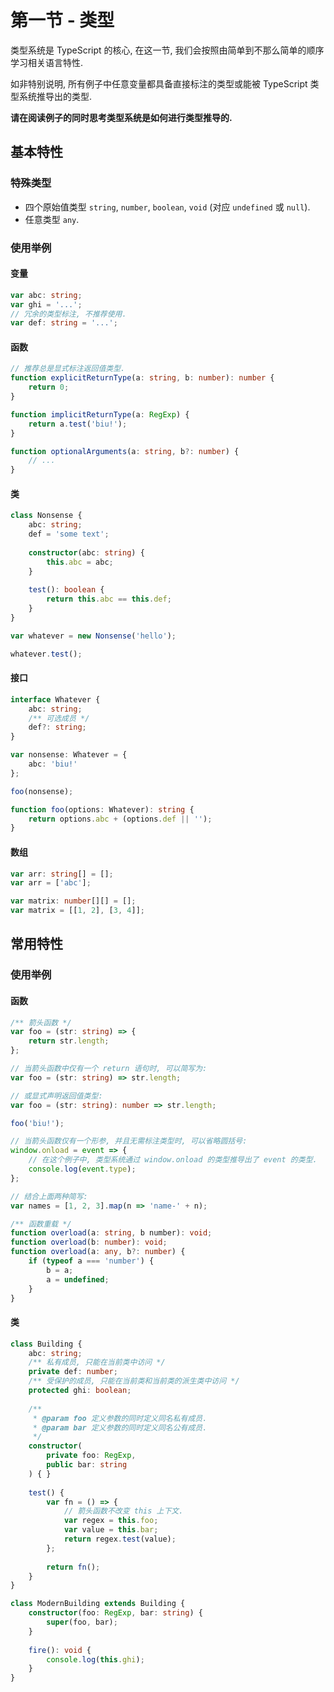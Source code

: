 # 第一节 - 类型

类型系统是 TypeScript 的核心, 在这一节, 我们会按照由简单到不那么简单的顺序学习相关语言特性.

如非特别说明, 所有例子中任意变量都具备直接标注的类型或能被 TypeScript 类型系统推导出的类型.

**请在阅读例子的同时思考类型系统是如何进行类型推导的.**

## 基本特性

### 特殊类型

- 四个原始值类型 `string`, `number`, `boolean`, `void` (对应 `undefined` 或 `null`).
- 任意类型 `any`.

### 使用举例

#### 变量

```typescript
var abc: string;
var ghi = '...';
// 冗余的类型标注, 不推荐使用.
var def: string = '...';
```

#### 函数

```typescript
// 推荐总是显式标注返回值类型.
function explicitReturnType(a: string, b: number): number {
    return 0;
}

function implicitReturnType(a: RegExp) {
    return a.test('biu!');
}

function optionalArguments(a: string, b?: number) {
    // ...
}
```

#### 类

```typescript
class Nonsense {
    abc: string;
    def = 'some text';
    
    constructor(abc: string) {
        this.abc = abc;
    }
    
    test(): boolean {
        return this.abc == this.def;
    }
}

var whatever = new Nonsense('hello');

whatever.test();
```

#### 接口

```typescript
interface Whatever {
    abc: string;
    /** 可选成员 */
    def?: string;
}

var nonsense: Whatever = {
    abc: 'biu!'
};

foo(nonsense);

function foo(options: Whatever): string {
    return options.abc + (options.def || '');
}
```

#### 数组

```typescript
var arr: string[] = [];
var arr = ['abc'];

var matrix: number[][] = [];
var matrix = [[1, 2], [3, 4]];
```

## 常用特性

### 使用举例

#### 函数

```typescript
/** 箭头函数 */
var foo = (str: string) => {
    return str.length;
};

// 当箭头函数中仅有一个 return 语句时, 可以简写为:
var foo = (str: string) => str.length;

// 或显式声明返回值类型:
var foo = (str: string): number => str.length;

foo('biu!');

// 当箭头函数仅有一个形参, 并且无需标注类型时, 可以省略圆括号:
window.onload = event => {
    // 在这个例子中, 类型系统通过 window.onload 的类型推导出了 event 的类型.
    console.log(event.type);
};

// 结合上面两种简写:
var names = [1, 2, 3].map(n => 'name-' + n);

/** 函数重载 */
function overload(a: string, b number): void;
function overload(b: number): void;
function overload(a: any, b?: number) {
    if (typeof a === 'number') {
        b = a;
        a = undefined;
    }
}
```

#### 类

```typescript
class Building {
    abc: string;
    /** 私有成员, 只能在当前类中访问 */
    private def: number;
    /** 受保护的成员, 只能在当前类和当前类的派生类中访问 */
    protected ghi: boolean;
    
    /**
     * @param foo 定义参数的同时定义同名私有成员.
     * @param bar 定义参数的同时定义同名公有成员.
     */
    constructor(
        private foo: RegExp,
        public bar: string
    ) { }
    
    test() {
        var fn = () => {
            // 箭头函数不改变 this 上下文.
            var regex = this.foo;
            var value = this.bar;
            return regex.test(value);
        };
        
        return fn();
    }
}

class ModernBuilding extends Building {
    constructor(foo: RegExp, bar: string) {
        super(foo, bar);
    }
    
    fire(): void {
        console.log(this.ghi);
    }
}
```